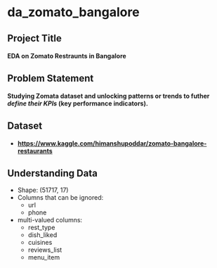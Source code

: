 # da_zomato_bangalore
## Project Title
#### EDA on Zomato Restraunts in Bangalore

## Problem Statement
#### Studying Zomata dataset and unlocking patterns or trends to futher _define their KPIs_ (key performance indicators).

## Dataset
-   #### https://www.kaggle.com/himanshupoddar/zomato-bangalore-restaurants

## Understanding Data
-   Shape: (51717, 17)
-   Columns that can be ignored:
    -   url
    -   phone
-   multi-valued columns:
    -   rest_type 
    -   dish_liked
    -   cuisines
    -   reviews_list
    -   menu_item


